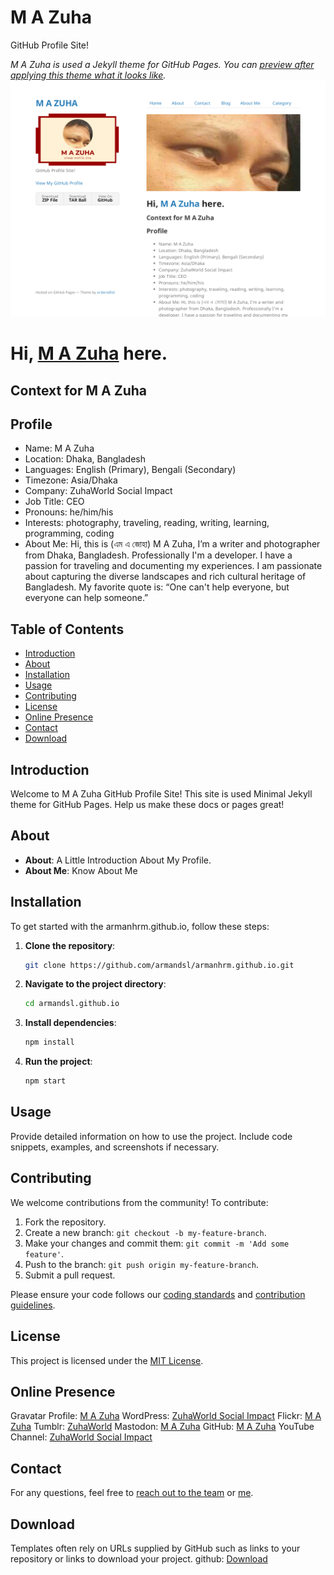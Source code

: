 # M A Zuha
GitHub Profile Site!

*M A Zuha is used a Jekyll theme for GitHub Pages. You can [preview after applying this theme what it looks like](https://armandsl.github.io).*
![Preview of M A Zuha](preview.png)

Hi, [M A Zuha](https://armandsl.github.io) here.
================================

## Context for M A Zuha

## Profile
- Name: M A Zuha
- Location: Dhaka, Bangladesh
- Languages: English (Primary), Bengali (Secondary)
- Timezone: Asia/Dhaka
- Company: ZuhaWorld Social Impact
- Job Title: CEO
- Pronouns: he/him/his
- Interests: photography, traveling, reading, writing, learning, programming, coding
- About Me: Hi, this is (এম এ জোহা) M A Zuha, I’m a writer and photographer from Dhaka, Bangladesh. Professionally I'm a developer. I have a passion for traveling and documenting my experiences. I am passionate about capturing the diverse landscapes and rich cultural heritage of Bangladesh. My favorite quote is: “One can't help everyone, but everyone can help someone.” 

## Table of Contents
- [Introduction](#introduction)
- [About](#about)
- [Installation](#installation)
- [Usage](#usage)
- [Contributing](#contributing)
- [License](#license)
- [Online Presence](#online-presence)
- [Contact](#contact)
- [Download](#download)

## Introduction
Welcome to M A Zuha GitHub Profile Site!
This site is used Minimal Jekyll theme for GitHub Pages. Help us make these docs or pages great!

## About
- **About**: A Little Introduction About My Profile.
- **About Me**: Know About Me

## Installation
To get started with the armanhrm.github.io, follow these steps:

1. **Clone the repository**:
   ```bash
   git clone https://github.com/armandsl/armanhrm.github.io.git
   ```

2. **Navigate to the project directory**:
   ```bash
   cd armandsl.github.io
   ```

3. **Install dependencies**:
   ```bash
   npm install
   ```

4. **Run the project**:
   ```bash
   npm start
   ```

## Usage
Provide detailed information on how to use the project. Include code snippets, examples, and screenshots if necessary.

## Contributing
We welcome contributions from the community! To contribute:

1. Fork the repository.
2. Create a new branch: `git checkout -b my-feature-branch`.
3. Make your changes and commit them: `git commit -m 'Add some feature'`.
4. Push to the branch: `git push origin my-feature-branch`.
5. Submit a pull request.

Please ensure your code follows our [coding standards](link-to-coding-standards) and [contribution guidelines](link-to-contribution-guidelines).

## License
This project is licensed under the [MIT License](LICENSE).

## Online Presence
Gravatar Profile: [M A Zuha](https://gravatar.com/zuhaworld)
WordPress: [ZuhaWorld Social Impact](https://zuhaworld.com)
Flickr: [M A Zuha](https://www.flickr.com/people/zuhaworld)
Tumblr: [ZuhaWorld](http://zuhaworld.tumblr.com)
Mastodon: [M A Zuha](https://mastodon.social/@zwarman)
GitHub: [M A Zuha](https://github.com/armandsl)
YouTube Channel: [ZuhaWorld Social Impact](https://www.youtube.com/@zuhaworld)

## Contact
For any questions, feel free to [reach out to the team](mailto:info@zuha.site) or [me](https://armandsl.github.io/contact/).

## Download
Templates often rely on URLs supplied by GitHub such as links to your repository or links to download your project.
github:
  [Download](https://github.com/armandsl/armandsl.github.io/zipball/main)
